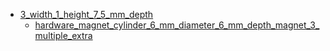 * [3_width_1_height_7_5_mm_depth](3_width_1_height_7_5_mm_depth)
  * [hardware_magnet_cylinder_6_mm_diameter_6_mm_depth_magnet_3_multiple_extra](3_width_1_height_7_5_mm_depth/hardware_magnet_cylinder_6_mm_diameter_6_mm_depth_magnet_3_multiple_extra)
